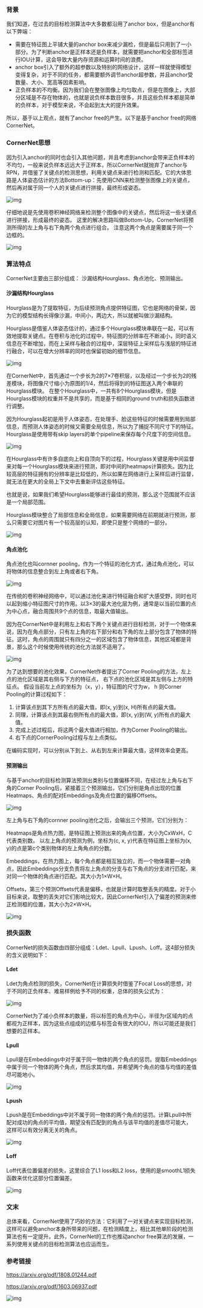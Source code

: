 ### 背景

我们知道，在过去的目标检测算法中大多数都沿用了anchor box，但是anchor有以下弊端：

- 需要在特征图上平铺大量的anchor box来减少漏检，但是最后只用到了一小部分。为了判断anchor是正样本还是负样本，就需要把anchor和全部标签进行IOU计算，这会导致大量内存资源和运算时间的浪费。
- anchor box引入了额外的超参数以及特别的网络设计，这样一样就使得模型变得复杂，对于不同的任务，都需要额外调节anchor超参数，并且anchor受数量、大小、宽高等因素影响。
- 正负样本的不均衡。因为我们会在整张图像上均匀取点，但是在图像上，大部分区域是不存在物体的，也就是说负样本数目很多，并且这些负样本都是简单的负样本，对于模型来说，不会起到太大的提升效果。

所以，基于以上观点，就有了anchor free的产生。以下是基于anchor free的网络CornerNet。

### CornerNet思想

因为引入anchor的同时也会引入其他问题，并且考虑到anchor会带来正负样本的不均匀，一般来说负样本远远大于正样本，所以CornerNet就抛弃了anchor与RPN，并借鉴了关键点的检测思想，利用关键点来进行检测和匹配。它的大体思路是人体姿态估计的方法Bottom-up：先使用CNN来检测整张图像上的关键点，然后再对属于同一个人的关键点进行拼接，最终形成姿态。

![img](12.png)

仔细地说是先使用卷积神经网络来检测整个图像中的关键点，然后将这一些关键点进行拼接，形成最终的姿态。 这里的解决思路叫做Bottom-Up，CornerNet将预测所得的左上角与右下角两个角点进行组合。 注意这两个角点是需要属于同一个边框的。

![img](1.png)

### 算法特点

CornerNet主要由三部分组成： 沙漏结构Hourglass、角点池化、预测输出。

#### 沙漏结构Hourglass

Hourglass是为了提取特征，为后续预测角点提供特征图，它也是网络的骨架，因为它的模型结构长得像沙漏，中间小，两边大，所以就被叫做沙漏结构。

Hourglass是借鉴人体姿态估计的，通过多个Hourglass模块串联在一起，可以有效地提取关键点。在卷积与池化的过程中，特征图的分辨率在不断减小，同时语义信息在不断增加，而在上采样与融合的过程中，深层特征上采样后与浅层的特征进行融合，可以在增大分辨率的同时也保留初始的细节信息。 

![img](13.png)

在CornerNet中，首先通过一个步长为2的7×7卷积层，以及经过一个步长为2的残差模块，将图像尺寸缩小为原图的1/4，然后将得到的特征图送入两个串联的Hourglass模块。 在整个Hourglass中，一共有8个Hourglass模块，但是Hourglass模块的权重并不是共享的，而是基于相同的ground truth和损失函数进行调整。

因为Hourglass起初是用于人体姿态，在处理手、脸这些特征的时候需要用到局部信息，而预测人体姿态的时候又需要全局信息，所以为了捕捉不同尺寸下的特征。Hourglass是使用带有skip layers的单个pipeline来保存每个尺度下的空间信息。

![img](10.png)

在Hourglass中有许多自底向上和自顶向下的过程，Hourglass关键是用中间监督来对每一个Hourglass模块来进行预测，即对中间的heatmaps计算损失。因为比较高层的特征拥有的分辨率是比较低的，所以如果在网络进行上采样后进行监督，就无法在更大的全局上下文中去重新评估这些特征。

也就是说，如果我们希望Hourglass能够进行最佳的预测，那么这个范围就不应该是一个局部范围。

Hourglass模块整合了局部信息和全局信息，如果需要网络在前期就进行预测，那么只需要它对图片有一个较高层的认知，即使只是整个网络的一部分。

![img](11.png)

#### 角点池化

角点池化也叫cornner pooling，作为一个特征的池化方式，通过角点池化，可以将物体的信息整合到左上角或者右下角。

![img](9.png)

在传统的卷积神经网络中，可以通过池化来进行特征融合和扩大感受野，同时也可以起到缩小特征图尺寸的作用。以3×3的最大池化层为例，通常是以当前位置的点为中心点，融合周围共9个点的信息，取最大值输出。

因为在CornerNet中是利用左上和右下两个关键点进行目标检测，对于一个物体来说，因为在角点部分，只有左上角的右下部分和右下角的左上部分包含了物体的特征。这时，角点的周围就只有四分之一的区域包含了物体信息，其他区域都是背景，那么这个时候使用传统的池化方法就不适用了。 

![img](2.png)



为了达到想要的池化效果，CornerNet作者提出了Corner Pooling的方法，左上点的池化区域是其右侧与下方的特征点， 右下点的池化区域是其左侧与上方的特征点。 假设当前左上点的坐标为（x，y），特征图的尺寸为w， h 则Corner Pooling的计算过程如下： 

1. 计算该点到其下方所有点的最大值，即(x, y)到(x, H)所有点的最大值。 
2. 同理，计算该点到其最右侧所有点的最大值，即(x, y)到(W, y)所有点的最大值。 
3. 完成上述过程后，将这两个最大值进行相加，作为Corner Pooling的输出。
4. 右下点的CornerPooling过程与左上点类似。 

在编码实现时，可以分别从下到上、从右到左来计算最大值，这样效率会更高。 

#### 预测输出

与基于anchor的目标检测算法预测出类别与位置偏移不同，在经过左上角与右下角的Corner Pooling后，紧接着三个预测输出，它们分别是角点出现的位置Heatmaps、角点的配对Embeddings及角点位置的偏移Offsets。 

![img](3.png)

左上角与右下角的cornner pooling池化之后，会输出三个预测，它们分别为：

Heatmaps是角点热力图，是特征图上预测出来的角点位置，大小为CxWxH，C代表类别数。 以左上角点的预测为例，坐标为(c, x, y)代表在特征图上坐标为(x, y)的点是第c个类别物体的左上角角点的分数。

Embeddings，在热力图上，每个角点都是相互独立的，而一个物体需要一对角点，因此Embeddings分支负责将左上角点的分支与右下角点的分支进行匹配，来对同一个物体的角点进行匹配。其大小为1×W×H。

Offsets，第三个预测Offsets代表是偏移，也就是计算时取整丢失的精度。对于小目标来说，取整的丢失对它们影响比较大，因此CornerNet引入了偏差的预测来修正检测框的位置，其大小为2×W×H。

![img](4.png)

### 损失函数

CornerNet的损失函数由四部分组成：Ldet、Lpull、Lpush、Loff。这4部分损失的含义说明如下： 

#### Ldet

Ldet为角点检测的损失，CornerNet在计算损失时借鉴了Focal Loss的思想，对于不同的正负样本、难易样例给予不同的权重，总体的损失公式为： 

![img](5.png)

CornerNet为了减小负样本的数量，将以标签的角点为中心，半径为r区域内的点都视为正样本，因为这些点组成的边框与标签会有很大的IOU，所以可能还是我们想要的正样本。

#### Lpull

Lpull是在Embeddings中对于属于同一物体的两个角点的惩罚。提取Embeddings中属于同一个物体的两个角点，然后求其均值，并希望两个角点的值与均值的差值尽可能地小。 

![img](7.png)

#### Lpush

Lpush是在Embeddings中对不属于同一物体的两个角点的惩罚。计算Lpull中所配对成功的角点的平均值，期望没有匹配到的角点与该平均值的差值尽可能大， 这样可以有效分离无关的角点。 

![img](8.png)

#### Loff

Loff代表位置偏差的损失，这里综合了L1 loss和L2 loss，使用的是smoothL1损失函数来优化这部分位置偏差。

![img](6.png)

### 文末

总体来看，CornerNet使用了巧妙的方法：它利用了一对关键点来实现目标检测，这样可以避免anchor本身所带来的问题，在检测精度上，相比其他单阶段的检测算法也有一定提升。此外，CornerNet的工作也推动anchor free算法的发展，一系列使用关键点的目标检测算法也应运而生。

### 参考链接

https://arxiv.org/pdf/1808.01244.pdf

https://arxiv.org/pdf/1603.06937.pdf

![img](last.png)